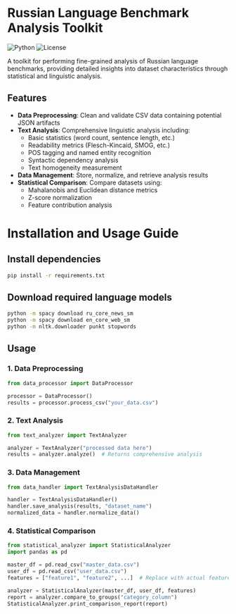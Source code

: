 # Russian Language Benchmark Analysis Toolkit

![Python](https://img.shields.io/badge/Python-3.8+-blue.svg)
![License](https://img.shields.io/badge/License-MIT-green.svg)

A toolkit for performing fine-grained analysis of Russian language benchmarks, providing detailed insights into dataset characteristics through statistical and linguistic analysis.

## Features

- **Data Preprocessing**: Clean and validate CSV data containing potential JSON artifacts
- **Text Analysis**: Comprehensive linguistic analysis including:
  - Basic statistics (word count, sentence length, etc.)
  - Readability metrics (Flesch-Kincaid, SMOG, etc.)
  - POS tagging and named entity recognition
  - Syntactic dependency analysis
  - Text homogeneity measurement
- **Data Management**: Store, normalize, and retrieve analysis results
- **Statistical Comparison**: Compare datasets using:
  - Mahalanobis and Euclidean distance metrics
  - Z-score normalization
  - Feature contribution analysis


# Installation and Usage Guide

## Install dependencies

```bash
pip install -r requirements.txt
```

## Download required language models

```bash
python -m spacy download ru_core_news_sm
python -m spacy download en_core_web_sm
python -m nltk.downloader punkt stopwords
```

## Usage

### 1. Data Preprocessing

```python
from data_processor import DataProcessor

processor = DataProcessor()
results = processor.process_csv("your_data.csv")
```

### 2. Text Analysis

```python
from text_analyzer import TextAnalyzer

analyzer = TextAnalyzer("processed data here")
results = analyzer.analyze()  # Returns comprehensive analysis
```

### 3. Data Management

```python
from data_handler import TextAnalysisDataHandler

handler = TextAnalysisDataHandler()
handler.save_analysis(results, "dataset_name")
normalized_data = handler.normalize_data()
```

### 4. Statistical Comparison

```python
from statistical_analyzer import StatisticalAnalyzer
import pandas as pd

master_df = pd.read_csv("master_data.csv")
user_df = pd.read_csv("user_data.csv")
features = ["feature1", "feature2", ...]  # Replace with actual feature names

analyzer = StatisticalAnalyzer(master_df, user_df, features)
report = analyzer.compare_to_groups("category_column")
StatisticalAnalyzer.print_comparison_report(report)
```
